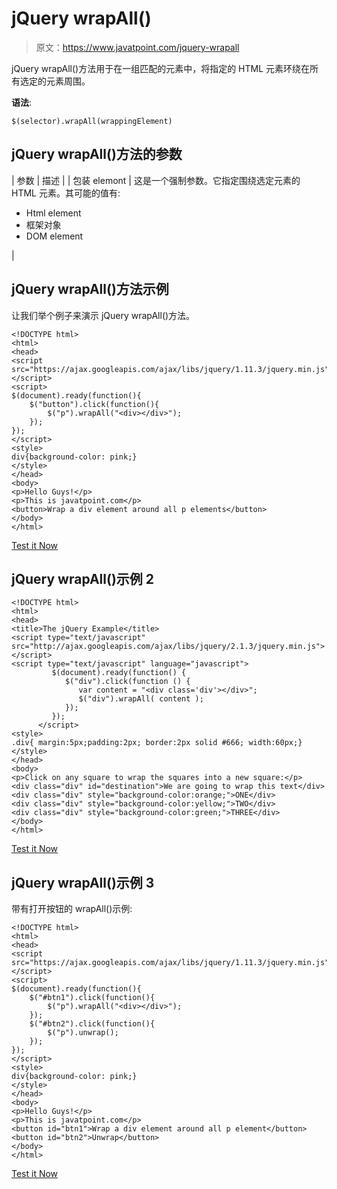 # jQuery wrapAll()

> 原文：<https://www.javatpoint.com/jquery-wrapall>

jQuery wrapAll()方法用于在一组匹配的元素中，将指定的 HTML 元素环绕在所有选定的元素周围。

**语法**:

```
$(selector).wrapAll(wrappingElement) 

```

## jQuery wrapAll()方法的参数

| 参数 | 描述 |
| 包装 elemont | 这是一个强制参数。它指定围绕选定元素的 HTML 元素。其可能的值有:

*   Html element
*   框架对象
*   DOM element

 |

## jQuery wrapAll()方法示例

让我们举个例子来演示 jQuery wrapAll()方法。

```
<!DOCTYPE html>
<html>
<head>
<script src="https://ajax.googleapis.com/ajax/libs/jquery/1.11.3/jquery.min.js"></script>
<script>
$(document).ready(function(){
    $("button").click(function(){
        $("p").wrapAll("<div></div>");
    });
});
</script>
<style>
div{background-color: pink;}
</style>
</head>
<body>
<p>Hello Guys!</p>
<p>This is javatpoint.com</p>
<button>Wrap a div element around all p elements</button>
</body>
</html>

```

[Test it Now](https://www.javatpoint.com/oprweb/test.jsp?filename=jquerywrapAll1)

## jQuery wrapAll()示例 2

```
<!DOCTYPE html>
<html>
<head>
<title>The jQuery Example</title>
<script type="text/javascript" src="http://ajax.googleapis.com/ajax/libs/jquery/2.1.3/jquery.min.js"></script>
<script type="text/javascript" language="javascript">
         $(document).ready(function() {
            $("div").click(function () {
               var content = "<div class='div'></div>";
               $("div").wrapAll( content );
            });
         });
      </script>
<style>
.div{ margin:5px;padding:2px; border:2px solid #666; width:60px;}
</style>
</head>
<body>
<p>Click on any square to wrap the squares into a new square:</p>
<div class="div" id="destination">We are going to wrap this text</div>
<div class="div" style="background-color:orange;">ONE</div>
<div class="div" style="background-color:yellow;">TWO</div>
<div class="div" style="background-color:green;">THREE</div>
</body>
</html>

```

[Test it Now](https://www.javatpoint.com/oprweb/test.jsp?filename=jquerywrapAll2)

## jQuery wrapAll()示例 3

带有打开按钮的 wrapAll()示例:

```
<!DOCTYPE html>
<html>
<head>
<script src="https://ajax.googleapis.com/ajax/libs/jquery/1.11.3/jquery.min.js"></script>
<script>
$(document).ready(function(){
    $("#btn1").click(function(){
        $("p").wrapAll("<div></div>");
    });
    $("#btn2").click(function(){
        $("p").unwrap();
    });
});
</script>
<style>
div{background-color: pink;}
</style>
</head>
<body>
<p>Hello Guys!</p>
<p>This is javatpoint.com</p>
<button id="btn1">Wrap a div element around all p element</button>
<button id="btn2">Unwrap</button>
</body>
</html>

```

[Test it Now](https://www.javatpoint.com/oprweb/test.jsp?filename=jquerywrapAll3)